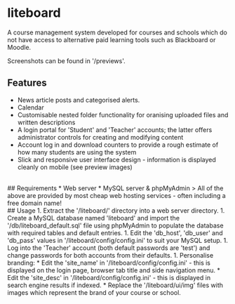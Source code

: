 # liteboard
A course management system developed for courses and schools which do not have access to alternative paid learning tools such as Blackboard or Moodle.

Screenshots can be found in '/previews'.

## Features
* News article posts and categorised alerts.
* Calendar
* Customisable nested folder functionality for oranising uploaded files and written descriptions
* A login portal for 'Student' and 'Teacher' accounts; the latter offers administrator controls for creating and modifying content
* Account log in and download counters to provide a rough estimate of how many students are using the system
* Slick and responsive user interface design - information is displayed cleanly on mobile (see preview images)

<br>
## Requirements
* Web server
* MySQL server & phpMyAdmin
> All of the above are provided by most cheap web hosting services - often including a free domain name!

<br>
## Usage
1. Extract the '/liteboard/' directory into a web server directory.
1. Create a MySQL database named 'liteboard' and import the '/db/liteboard_default.sql' file using phpMyAdmin to populate the database with required tables and default entries.
1. Edit the 'db_host', 'db_user' and 'db_pass' values in '/liteboard/config/config.ini' to suit your MySQL setup.
1. Log into the 'Teacher' account (both default passwords are 'test') and change passwords for both accounts from their defaults.
1. Personalise branding:
	* Edit the 'site_name' in '/liteboard/config/config.ini' - this is displayed on the login page, browser tab title and side navigation menu.
	* Edit the 'site_desc' in '/liteboard/config/config.ini' - this is displayed in search engine results if indexed.
	* Replace the '/liteboard/ui/img' files with images which represent the brand of your course or school.
